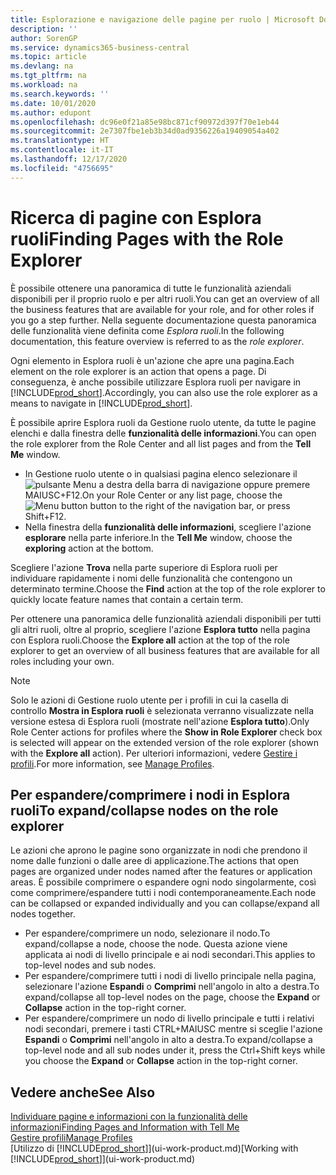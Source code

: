 ```yaml
---
title: Esplorazione e navigazione delle pagine per ruolo | Microsoft Docs
description: ''
author: SorenGP
ms.service: dynamics365-business-central
ms.topic: article
ms.devlang: na
ms.tgt_pltfrm: na
ms.workload: na
ms.search.keywords: ''
ms.date: 10/01/2020
ms.author: edupont
ms.openlocfilehash: dc96e0f21a85e98bc871cf90972d397f70e1eb44
ms.sourcegitcommit: 2e7307fbe1eb3b34d0ad9356226a19409054a402
ms.translationtype: HT
ms.contentlocale: it-IT
ms.lasthandoff: 12/17/2020
ms.locfileid: "4756695"
---
```

# <a name="finding-pages-with-the-role-explorer"></a><span data-ttu-id="e1e41-102">Ricerca di pagine con Esplora ruoli</span><span class="sxs-lookup"><span data-stu-id="e1e41-102">Finding Pages with the Role Explorer</span></span>
<span data-ttu-id="e1e41-103">È possibile ottenere una panoramica di tutte le funzionalità aziendali disponibili per il proprio ruolo e per altri ruoli.</span><span class="sxs-lookup"><span data-stu-id="e1e41-103">You can get an overview of all the business features that are available for your role, and for other roles if you go a step further.</span></span> <span data-ttu-id="e1e41-104">Nella seguente documentazione questa panoramica delle funzionalità viene definita come *Esplora ruoli*.</span><span class="sxs-lookup"><span data-stu-id="e1e41-104">In the following documentation, this feature overview is referred to as the *role explorer*.</span></span>

<span data-ttu-id="e1e41-105">Ogni elemento in Esplora ruoli è un'azione che apre una pagina.</span><span class="sxs-lookup"><span data-stu-id="e1e41-105">Each element on the role explorer is an action that opens a page.</span></span> <span data-ttu-id="e1e41-106">Di conseguenza, è anche possibile utilizzare Esplora ruoli per navigare in [!INCLUDE[prod_short](includes/prod_short.md)].</span><span class="sxs-lookup"><span data-stu-id="e1e41-106">Accordingly, you can also use the role explorer as a means to navigate in [!INCLUDE[prod_short](includes/prod_short.md)].</span></span>

<span data-ttu-id="e1e41-107">È possibile aprire Esplora ruoli da Gestione ruolo utente, da tutte le pagine elenchi e dalla finestra delle **funzionalità delle informazioni**.</span><span class="sxs-lookup"><span data-stu-id="e1e41-107">You can open the role explorer from the Role Center and all list pages and from the **Tell Me** window.</span></span>

- <span data-ttu-id="e1e41-108">In Gestione ruolo utente o in qualsiasi pagina elenco selezionare il ![pulsante Menu](media/ui_menu_button.png "Pulsante Menu") a destra della barra di navigazione oppure premere MAIUSC+F12.</span><span class="sxs-lookup"><span data-stu-id="e1e41-108">On your Role Center or any list page, choose the ![Menu button](media/ui_menu_button.png "Menu button") button to the right of the navigation bar, or press Shift+F12.</span></span>
- <span data-ttu-id="e1e41-109">Nella finestra della **funzionalità delle informazioni**, scegliere l'azione **esplorare** nella parte inferiore.</span><span class="sxs-lookup"><span data-stu-id="e1e41-109">In the **Tell Me** window, choose the **exploring** action at the bottom.</span></span>

<span data-ttu-id="e1e41-110">Scegliere l'azione **Trova** nella parte superiore di Esplora ruoli per individuare rapidamente i nomi delle funzionalità che contengono un determinato termine.</span><span class="sxs-lookup"><span data-stu-id="e1e41-110">Choose the **Find** action at the top of the role explorer to quickly locate feature names that contain a certain term.</span></span>

<span data-ttu-id="e1e41-111">Per ottenere una panoramica delle funzionalità aziendali disponibili per tutti gli altri ruoli, oltre al proprio, scegliere l'azione **Esplora tutto** nella pagina con Esplora ruoli.</span><span class="sxs-lookup"><span data-stu-id="e1e41-111">Choose the **Explore all** action at the top of the role explorer to get an overview of all business features that are available for all roles including your own.</span></span>

> [!NOTE]
> <span data-ttu-id="e1e41-112">Solo le azioni di Gestione ruolo utente per i profili in cui la casella di controllo **Mostra in Esplora ruoli** è selezionata verranno visualizzate nella versione estesa di Esplora ruoli (mostrate nell'azione **Esplora tutto**).</span><span class="sxs-lookup"><span data-stu-id="e1e41-112">Only Role Center actions for profiles where the **Show in Role Explorer** check box is selected will appear on the extended version of the role explorer (shown with the **Explore all** action).</span></span> <span data-ttu-id="e1e41-113">Per ulteriori informazioni, vedere [Gestire i profili](admin-users-profiles-roles.md).</span><span class="sxs-lookup"><span data-stu-id="e1e41-113">For more information, see [Manage Profiles](admin-users-profiles-roles.md).</span></span>

## <a name="to-expandcollapse-nodes-on-the-role-explorer"></a><span data-ttu-id="e1e41-114">Per espandere/comprimere i nodi in Esplora ruoli</span><span class="sxs-lookup"><span data-stu-id="e1e41-114">To expand/collapse nodes on the role explorer</span></span>
<span data-ttu-id="e1e41-115">Le azioni che aprono le pagine sono organizzate in nodi che prendono il nome dalle funzioni o dalle aree di applicazione.</span><span class="sxs-lookup"><span data-stu-id="e1e41-115">The actions that open pages are organized under nodes named after the features or application areas.</span></span> <span data-ttu-id="e1e41-116">È possibile comprimere o espandere ogni nodo singolarmente, così come comprimere/espandere tutti i nodi contemporaneamente.</span><span class="sxs-lookup"><span data-stu-id="e1e41-116">Each node can be collapsed or expanded individually and you can collapse/expand all nodes together.</span></span>

- <span data-ttu-id="e1e41-117">Per espandere/comprimere un nodo, selezionare il nodo.</span><span class="sxs-lookup"><span data-stu-id="e1e41-117">To expand/collapse a node, choose the node.</span></span> <span data-ttu-id="e1e41-118">Questa azione viene applicata ai nodi di livello principale e ai nodi secondari.</span><span class="sxs-lookup"><span data-stu-id="e1e41-118">This applies to top-level nodes and sub nodes.</span></span>
- <span data-ttu-id="e1e41-119">Per espandere/comprimere tutti i nodi di livello principale nella pagina, selezionare l'azione **Espandi** o **Comprimi** nell'angolo in alto a destra.</span><span class="sxs-lookup"><span data-stu-id="e1e41-119">To expand/collapse all top-level nodes on the page, choose the **Expand** or **Collapse** action in the top-right corner.</span></span>
- <span data-ttu-id="e1e41-120">Per espandere/comprimere un nodo di livello principale e tutti i relativi nodi secondari, premere i tasti CTRL+MAIUSC mentre si sceglie l'azione **Espandi** o **Comprimi** nell'angolo in alto a destra.</span><span class="sxs-lookup"><span data-stu-id="e1e41-120">To expand/collapse a top-level node and all sub nodes under it, press the Ctrl+Shift keys while you choose the **Expand** or **Collapse** action in the top-right corner.</span></span>

## <a name="see-also"></a><span data-ttu-id="e1e41-121">Vedere anche</span><span class="sxs-lookup"><span data-stu-id="e1e41-121">See Also</span></span>
[<span data-ttu-id="e1e41-122">Individuare pagine e informazioni con la funzionalità delle informazioni</span><span class="sxs-lookup"><span data-stu-id="e1e41-122">Finding Pages and Information with Tell Me</span></span>](ui-search.md)  
[<span data-ttu-id="e1e41-123">Gestire profili</span><span class="sxs-lookup"><span data-stu-id="e1e41-123">Manage Profiles</span></span>](admin-users-profiles-roles.md)  
<span data-ttu-id="e1e41-124">[Utilizzo di [!INCLUDE[prod_short](includes/prod_short.md)]](ui-work-product.md)</span><span class="sxs-lookup"><span data-stu-id="e1e41-124">[Working with [!INCLUDE[prod_short](includes/prod_short.md)]](ui-work-product.md)</span></span>

